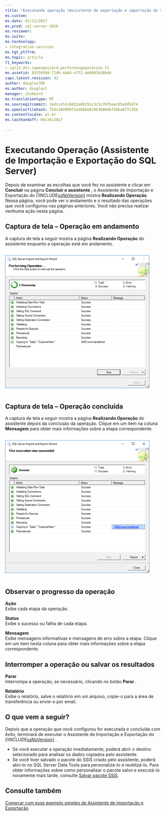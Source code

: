 ```yaml
---
title: "Executando operação (Assistente de exportação e importação do SQL Server) | Microsoft Docs"
ms.custom: 
ms.date: 01/11/2017
ms.prod: sql-server-2016
ms.reviewer: 
ms.suite: 
ms.technology:
- integration-services
ms.tgt_pltfrm: 
ms.topic: article
f1_keywords:
- sql13.dts.impexpwizard.performingoperation.f1
ms.assetid: 83259509-71d6-4a64-a7f2-4e9603b30bd4
caps.latest.revision: 42
author: douglaslMS
ms.author: douglasl
manager: jhubbard
ms.translationtype: MT
ms.sourcegitcommit: 2edcce51c6822a89151c3c3c76fbaacb5edd54f4
ms.openlocfilehash: 75dc26699071ee88bb0c05368b4bf36ba677c35b
ms.contentlocale: pt-br
ms.lasthandoff: 09/26/2017

---
```

# <a name="performing-operation-sql-server-import-and-export-wizard"></a>Executando Operação (Assistente de Importação e Exportação do SQL Server)
Depois de examinar as escolhas que você fez no assistente e clicar em **Concluir** na página **Concluir o assistente** , o Assistente de Importação e Exportação do [!INCLUDE[ssNoVersion](../../includes/ssnoversion-md.md)] mostra **Realizando Operação**. Nessa página, você pode ver o andamento e o resultado das operações que você configurou nas páginas anteriores. Você não precisa realizar nenhuma ação nesta página.

## <a name="screen-shot---operation-in-progress"></a>Captura de tela – Operação em andamento 
 A captura de tela a seguir mostra a página **Realizando Operação** do assistente enquanto a operação está em andamento.  
  
 ![Página do executando operação do Assistente de importação e exportação](../../integration-services/import-export-data/media/performing-operation1.png "executando página de operação do Assistente de importação e exportação")  

## <a name="screen-shot---operation-completed"></a>Captura de tela – Operação concluída 
 A captura de tela a seguir mostra a página **Realizando Operação** do assistente depois da conclusão da operação. Clique em um item na coluna **Mensagem** para obter mais informações sobre a etapa correspondente.  
  
 ![Página do executando operação do Assistente de importação e exportação](../../integration-services/import-export-data/media/performing-operation2.png "executando página de operação do Assistente de importação e exportação")  
  
## <a name="watch-the-progress-of-the-operation"></a>Observar o progresso da operação
 **Ação**  
 Exibe cada etapa da operação.  
  
 **Status**  
 Exibe o sucesso ou falha de cada etapa.  
  
 **Mensagem**  
 Exibe mensagens informativas e mensagens de erro sobre a etapa. Clique em um item nesta coluna para obter mais informações sobre a etapa correspondente.

## <a name="interrupt-the-operation-or-save-the-results"></a>Interromper a operação ou salvar os resultados
 **Parar**  
 Interrompa a operação, se necessário, clicando no botão **Parar** .  
  
 **Relatório**  
 Exibe o relatório, salve o relatório em um arquivo, copie-o para a área de transferência ou envie-o por email.  
  
## <a name="whats-next"></a>O que vem a seguir?  
 Depois que a operação que você configurou for executada e concluída com êxito, terminará de executar o Assistente de Importação e Exportação do [!INCLUDE[ssNoVersion](../../includes/ssnoversion-md.md)] .  
-   Se você executar a operação imediatamente, poderá abrir o destino selecionado para analisar os dados copiados pelo assistente.  
-   Se você tiver salvado o pacote do SSIS criado pelo assistente, poderá abri-lo no SQL Server Data Tools para personalizá-lo e reutilizá-lo. Para obter informações sobre como personalizar o pacote salvo e executá-lo novamente mais tarde, consulte [Salvar pacote SSIS](../../integration-services/import-export-data/save-ssis-package-sql-server-import-and-export-wizard.md).

## <a name="see-also"></a>Consulte também
[Começar com esse exemplo simples de Assistente de Importação e Exportação](../../integration-services/import-export-data/get-started-with-this-simple-example-of-the-import-and-export-wizard.md)



